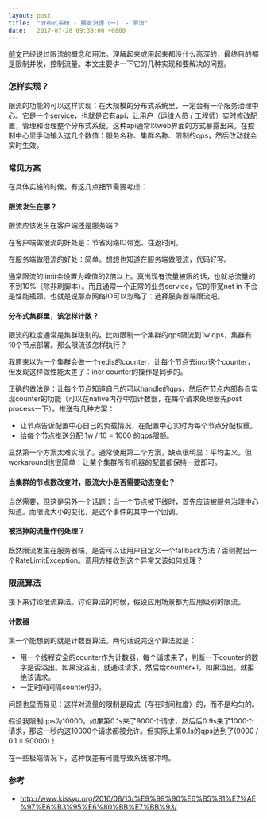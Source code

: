 ```yaml
---
layout: post
title:  "分布式系统 - 服务治理（一） - 限流"
date:   2017-07-28 09:38:00 +0800
---
```


[前文](/2017/07/26/distributed-system-00-index.html)已经说过限流的概念和用法。理解起来或用起来都没什么高深的，最终目的都是限制并发，控制流量。本文主要讲一下它的几种实现和要解决的问题。

### 怎样实现？

限流的功能的可以这样实现：在大规模的分布式系统里，一定会有一个服务治理中心。它是一个service，也就是它有api，让用户（运维人员 / 工程师）实时修改配置，管理和治理整个分布式系统。这种api通常以web界面的方式暴露出来。在控制中心里手动输入这几个数值：服务名称、集群名称、限制的qps，然后改动就会实时生效。

### 常见方案

在具体实施的时候，有这几点细节需要考虑：

#### 限流发生在哪？

限流应该发生在客户端还是服务端？

在客户端做限流的好处是：节省网络IO带宽、往返时间。

在服务端做限流的好处：简单。想想也知道在服务端做限流，代码好写。

通常限流的limit会设置为峰值的2倍以上。真出现有流量被限的话，也就总流量的不到10%（除非刷脚本）。而且通常一个正常的业务service，它的带宽net in 不会是性能瓶颈，也就是说那点网络IO可以忽略了：选择服务器端限流吧。

#### 分布式集群里，该怎样计数？

限流的粒度通常是集群级别的。比如限制一个集群的qps限流到1w qps，集群有10个节点部署。那么限流该怎样执行？

我原来以为一个集群会做一个redis的counter，让每个节点去incr这个counter，但发现这样做性能太差了：incr counter的操作是同步的。

正确的做法是：让每个节点知道自己的可以handle的qps，然后在节点内部各自实现counter的功能（可以在native内存中加计数器，在每个请求处理器先post process一下）。推送有几种方案：

- 让节点告诉配置中心自己的负载情况，在配置中心实时为每个节点分配权重。
- 给每个节点推送分配 1w / 10 = 1000 的qps限额。

显然第一个方案太难实现了。通常使用第二个方案，缺点很明显：平均主义。但workaround也很简单：让某个集群所有机器的配置都保持一致即可。

#### 当集群的节点数改变时，限流大小是否需要动态变化？

当然需要，但这是另外一个话题：当一个节点被下线时，首先应该被服务治理中心知道。而限流大小的变化，是这个事件的其中一个回调。

#### 被挡掉的流量作何处理？

既然限流发生在服务器端，是否可以让用户自定义一个fallback方法？否则抛出一个RateLimitException。调用方接收到这个异常又该如何处理？

### 限流算法

接下来讨论限流算法。讨论算法的时候，假设应用场景都为应用级别的限流。

#### 计数器

第一个能想到的就是计数器算法。两句话说完这个算法就是：

- 用一个线程安全的counter作为计数器，每个请求来了，判断一下counter的数字是否溢出。如果没溢出，就通过请求，然后给counter+1，如果溢出，就拒绝该请求。
- 一定时间间隔counter归0。

问题也显而易见：这样对流量的限制是段式（存在时间粒度）的，而不是均匀的。

假设我限制qps为10000，如果第0.1s来了9000个请求，然后后0.9s来了1000个请求，那这一秒内这10000个请求都被允许。但实际上第0.1s的qps达到了(9000 / 0.1 = 90000)！

在一些极端情况下，这种误差有可能导致系统被冲垮。

####

### 参考

- http://www.kissyu.org/2016/08/13/%E9%99%90%E6%B5%81%E7%AE%97%E6%B3%95%E6%80%BB%E7%BB%93/
